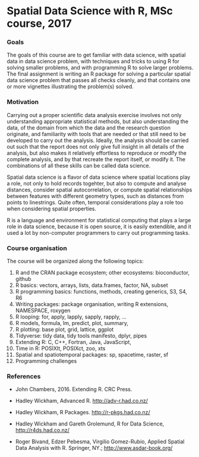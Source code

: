 # Spatial Data Science with R, MSc course, 2017

### Goals

The goals of this course are to get familiar with data science,
with spatial data in data science problem, with techniques and
tricks to using R for solving smaller problems, and with programming
R to solve larger problems. The final assignment is writing an R
package for solving a particular spatial data science problem that
passes all checks cleanly, and that contains one or more vignettes
illustrating the problem(s) solved.

### Motivation

Carrying out a proper scientific data analysis exercise involves
not only understanding appropriate statistical methods, but also
understanding the data, of the domain from which the data and
the research question originate, and familiarity with tools that
are needed or that still need to be developed to carry out the
analysis. Ideally, the analysis should be carried out such that
the report does not only give full insight in all details of the
analysis, but also makes it relatively effortless to reproduce
or modify the complete analysis, and by that recreate the report
itself, or modify it. The combinations of all these skills can be
called data science.

Spatial data science is a flavor of data science where spatial
locations play a role, not only to hold records togehter, but also
to compute and analyse distances, consider spatial autocorrelation,
or compute spatial relationships between features with different
geometry types, such as distances from points to linestrings. Quite
often, temporal considerations play a role too when considering
spatial properties. 

R is a language and environment for statistical computing that
plays a large role in data science, because it is open source, it
is easily extendible, and it used a lot by non-computer programmers
to carry out programming tasks.


### Course organisation

The course will be organized along the following topics:

1. R and the CRAN package ecosystem; other ecosystems: bioconductor, github
2. R basics: vectors, arrays, lists, data.frames, factor, NA, subset
3. R programming basics: functions, methods, creating generics, S3, S4, R6
4. Writing packages: package organisation, writing R extensions, NAMESPACE, roxygen
5. R looping: for, apply, lapply, sapply, rapply, ...
6. R models, formula, lm, predict, plot, summary,
7. R plotting: base plot, grid, lattice, ggplot
8. Tidyverse: tidy data, tidy tools manifesto, dplyr, pipes
9. Extending R: C, C++, Fortran, Java, JavaScript, 
10. Time in R: POSIXlt, POSIXct, zoo, xts
11. Spatial and spatiotemporal packages: sp, spacetime, raster, sf
12. Programming challenges
 

### References

* John Chambers, 2016. Extending R. CRC Press.

* Hadley Wickham, Advanced R. http://adv-r.had.co.nz/

* Hadley Wickham, R Packages. http://r-pkgs.had.co.nz/

* Hadley Wickham and Gareth Grolemund, R for Data Science, http://r4ds.had.co.nz/

* Roger Bivand, Edzer Pebesma, Virgilio Gomez-Rubio, Applied Spatial Data Analysis with R. Springer, NY.; http://www.asdar-book.org/
